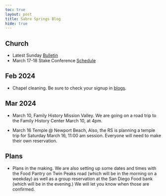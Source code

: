 ```yaml
---
toc: true
layout: post
title: Sabre Springs Blog
hide: true
---
```


## Church

- Latest Sunday [Bulletin](https://sites.google.com/view/sswardtv/home)
- March 17-18 Stake Conference [Schedule](2024_feb_stake_conference)

## Feb 2024

- Chapel cleaning.  Be sure to check your signup in [blogs](cleaning_schedule). 


## Mar 2024

- March 10, Family History Mission Valley.  We are going on a road trip to the Family History Center March 10, at 4pm.

- March 16 Temple @ Newport Beach, Also, the RS is planning a temple trip for Saturday March 16, 11:00 am session. Everyone will need to make their own reservation.


## Plans

- Plans in the making.  We are also setting up some dates and times with the Food Pantry on Twin Peaks road (which will be in the morning on a weekday) as well as a group reservation at the San Diego Food bank (which will be in the evening.) We will let you know when those are confirmed.



